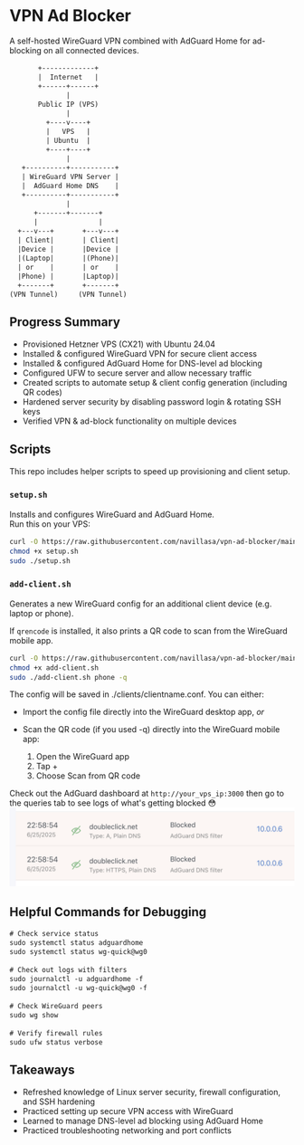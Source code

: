 # VPN Ad Blocker

A self-hosted WireGuard VPN combined with AdGuard Home for ad-blocking on all connected devices.

```
       +-------------+
       |  Internet   |
       +------+------+ 
              |
       Public IP (VPS)
              |
         +----v----+
         |   VPS   |
         | Ubuntu  |
         +----+----+
              |
   +----------+-----------+
   | WireGuard VPN Server |
   |  AdGuard Home DNS    |
   +----------+-----------+
              |
      +-------+-------+
      |               |
  +---v---+       +---v---+
  | Client|       | Client|
  |Device |       |Device |
  |(Laptop|       |(Phone)|
  | or    |       | or    |
  |Phone) |       |Laptop)|
  +-------+       +-------+
(VPN Tunnel)     (VPN Tunnel)
```

## Progress Summary
- Provisioned Hetzner VPS (CX21) with Ubuntu 24.04
- Installed & configured WireGuard VPN for secure client access
- Installed & configured AdGuard Home for DNS-level ad blocking
- Configured UFW to secure server and allow necessary traffic
- Created scripts to automate setup & client config generation (including QR codes)
- Hardened server security by disabling password login & rotating SSH keys
- Verified VPN & ad-block functionality on multiple devices


## Scripts
This repo includes helper scripts to speed up provisioning and client setup.

### `setup.sh`

Installs and configures WireGuard and AdGuard Home.  
Run this on your VPS:

```bash
curl -O https://raw.githubusercontent.com/navillasa/vpn-ad-blocker/main/setup.sh
chmod +x setup.sh
sudo ./setup.sh
```

### `add-client.sh`

Generates a new WireGuard config for an additional client device (e.g. laptop or phone).

If `qrencode` is installed, it also prints a QR code to scan from the WireGuard mobile app.

```bash
curl -O https://raw.githubusercontent.com/navillasa/vpn-ad-blocker/main/add-client.sh
chmod +x add-client.sh
sudo ./add-client.sh phone -q
```
The config will be saved in ./clients/clientname.conf. You can either:

- Import the config file directly into the WireGuard desktop app, *or*
- Scan the QR code (if you used -q) directly into the WireGuard mobile app:

  1.  Open the WireGuard app
  2.  Tap +
  3.  Choose Scan from QR code

Check out the AdGuard dashboard at `http://your_vps_ip:3000` then go to the queries tab to see logs of what's getting blocked 😳
![Screenshot showing AdGuard Home blocking ads](images/no-doubleclick.png)

## Helpful Commands for Debugging
```
# Check service status
sudo systemctl status adguardhome
sudo systemctl status wg-quick@wg0

# Check out logs with filters
sudo journalctl -u adguardhome -f
sudo journalctl -u wg-quick@wg0 -f

# Check WireGuard peers
sudo wg show

# Verify firewall rules
sudo ufw status verbose
```

## Takeaways
- Refreshed knowledge of Linux server security, firewall configuration, and SSH hardening
- Practiced setting up secure VPN access with WireGuard
- Learned to manage DNS-level ad blocking using AdGuard Home
- Practiced troubleshooting networking and port conflicts
